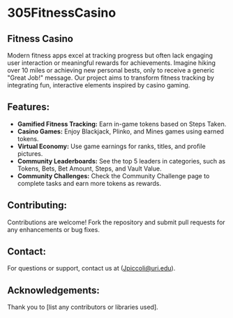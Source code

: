 # 305FitnessCasino

## Fitness Casino

Modern fitness apps excel at tracking progress but often lack engaging user interaction or meaningful rewards for achievements. Imagine hiking over 10 miles or achieving new personal bests, only to receive a generic "Great Job!" message. Our project aims to transform fitness tracking by integrating fun, interactive elements inspired by casino gaming.

## Features:
- **Gamified Fitness Tracking:** Earn in-game tokens based on Steps Taken.
- **Casino Games:** Enjoy Blackjack, Plinko, and Mines games using earned tokens.
- **Virtual Economy:** Use game earnings for ranks, titles, and profile pictures.
- **Community Leaderboards:** See the top 5 leaders in categories, such as Tokens, Bets, Bet Amount, Steps, and Vault Value.
- **Community Challenges:** Check the Community Challenge page to complete tasks and earn more tokens as rewards.

## Contributing:
Contributions are welcome! Fork the repository and submit pull requests for any enhancements or bug fixes.

## Contact:
For questions or support, contact us at (Jpiccoli@uri.edu).

## Acknowledgements:
Thank you to [list any contributors or libraries used].
